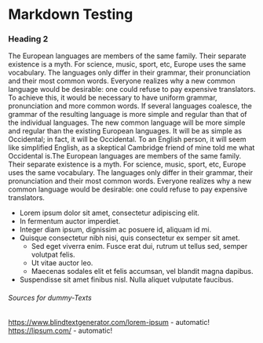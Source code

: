 # Markdown Testing

### Heading 2

The European languages are members of the same family. Their separate existence is a myth. 
For science, music, sport, etc, Europe uses the same vocabulary. The languages only differ in their grammar, 
their pronunciation and their most common words. Everyone realizes why a new common language would be desirable: 
one could refuse to pay expensive translators. To achieve this, it would be necessary to have uniform grammar, 
pronunciation and more common words. If several languages coalesce, the grammar of the resulting language is more 
simple and regular than that of the individual languages. The new common language will be more simple and regular than 
the existing European languages. It will be as simple as Occidental; in fact, it will be Occidental. 
To an English person, it will seem like simplified English, as a skeptical Cambridge friend of mine told me what 
Occidental is.The European languages are members of the same family. Their separate existence is a myth. For science, 
music, sport, etc, Europe uses the same vocabulary. The languages only differ in their grammar, their pronunciation and 
their most common words. Everyone realizes why a new common language would be desirable: one could refuse to pay 
expensive translators.

* Lorem ipsum dolor sit amet, consectetur adipiscing elit.
* In fermentum auctor imperdiet. 
* Integer diam ipsum, dignissim ac posuere id, aliquam id mi. 
* Quisque consectetur nibh nisi, quis consectetur ex semper sit amet. 
  * Sed eget viverra enim. Fusce erat dui, rutrum ut tellus sed, semper volutpat felis. 
  * Ut vitae auctor leo.
  * Maecenas sodales elit et felis accumsan, vel blandit magna dapibus. 
* Suspendisse sit amet finibus nisl. Nulla aliquet vulputate faucibus.

###### Sources for dummy-Texts
https://www.blindtextgenerator.com/lorem-ipsum - automatic!
https://lipsum.com/ - automatic!
